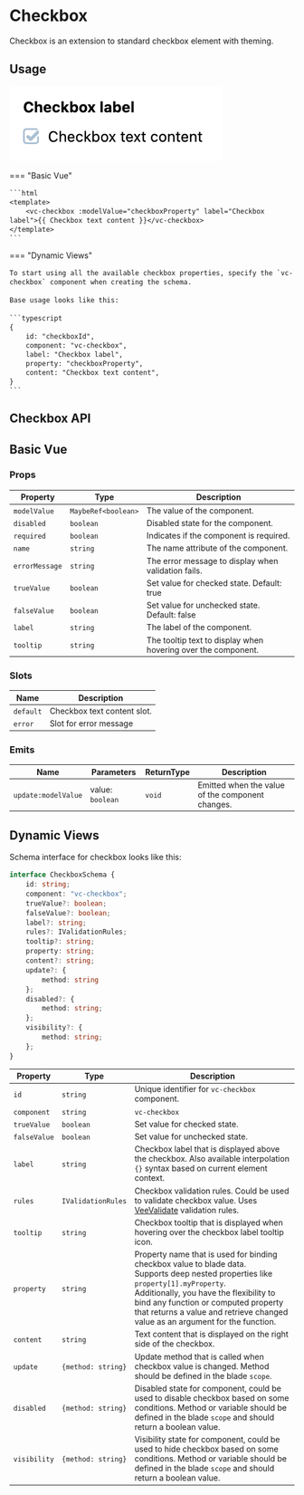 # Checkbox
Checkbox is an extension to standard checkbox element with theming.

## Usage
![vc-checkbox](./../../../../media/controls/atoms/vc-checkbox/vc-checkbox.png)

=== "Basic Vue"

    ```html
    <template>
        <vc-checkbox :modelValue="checkboxProperty" label="Checkbox label">{{ Checkbox text content }}</vc-checkbox>
    </template>
    ```

=== "Dynamic Views"

    To start using all the available checkbox properties, specify the `vc-checkbox` component when creating the schema.

    Base usage looks like this:

    ```typescript
    {
        id: "checkboxId",
        component: "vc-checkbox",
        label: "Checkbox label",
        property: "checkboxProperty",
        content: "Checkbox text content",
    }
    ```

## Checkbox API

## Basic Vue

### Props

| Property       | Type                  | Description                                          |
| -------------- | --------------------- | ---------------------------------------------------- |
| `modelValue`   | `MaybeRef<boolean>`   | The value of the component.                           |
| `disabled`     | `boolean`             | Disabled state for the component.                     |
| `required`     | `boolean`             | Indicates if the component is required.               |
| `name`         | `string`              | The name attribute of the component.                  |
| `errorMessage` | `string`              | The error message to display when validation fails.   |
| `trueValue`    | `boolean`             | Set value for checked state. Default: true                         |
| `falseValue`   | `boolean`             | Set value for unchecked state. Default: false                        |
| `label`        | `string`              | The label of the component.                           |
| `tooltip`      | `string`              | The tooltip text to display when hovering over the component. |

### Slots

| Name      | Description                                                     |
| --------- | --------------------------------------------------------------- |
| `default` | Checkbox text content slot.                                              |
| `error` | Slot for error message                           |

### Emits

| Name      | Parameters        | ReturnType | Description                                                     |
| --------- | ----------------- | ---------- | --------------------------------------------------------------- |
| `update:modelValue` | value: `boolean` | `void`     | Emitted when the value of the component changes.                |

## Dynamic Views
Schema interface for checkbox looks like this:

```typescript
interface CheckboxSchema {
    id: string;
    component: "vc-checkbox";
    trueValue?: boolean;
    falseValue?: boolean;
    label?: string;
    rules?: IValidationRules;
    tooltip?: string;
    property: string;
    content?: string;
    update?: {
        method: string
    };
    disabled?: {
        method: string;
    };
    visibility?: {
        method: string;
    };
}
```

| Property | Type | Description |
| --- | --- | --- |
| `id` | `string` | Unique identifier for `vc-checkbox` component. |
| `component` | `string` | `vc-checkbox` |
| `trueValue` | `boolean` | Set value for checked state. |
| `falseValue` | `boolean` | Set value for unchecked state. |
| `label` | `string` | Checkbox label that is displayed above the checkbox. Also available interpolation `{}` syntax based on current element context. |
| `rules` | `IValidationRules` | Checkbox validation rules. Could be used to validate checkbox value. Uses [VeeValidate](https://vee-validate.logaretm.com/v4/) validation rules. |
| `tooltip` | `string` | Checkbox tooltip that is displayed when hovering over the checkbox label tooltip icon. |
| `property` | `string` | Property name that is used for binding checkbox value to blade data. <br> Supports deep nested properties like `property[1].myProperty`. <br> Additionally, you have the flexibility to bind any function or computed property that returns a value and retrieve changed value as an argument for the function. |
| `content` | `string` | Text content that is displayed on the right side of the checkbox. |
| `update` | `{method: string}` | Update method that is called when checkbox value is changed. Method should be defined in the blade `scope`. |
| `disabled` | `{method: string}` | Disabled state for component, could be used to disable checkbox based on some conditions. Method or variable should be defined in the blade `scope` and should return a boolean value. |
| `visibility` | `{method: string}` | Visibility state for component, could be used to hide checkbox based on some conditions. Method or variable should be defined in the blade `scope` and should return a boolean value. |
